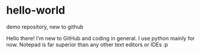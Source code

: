 # hello-world
demo repository, new to github

Hello there! 
I'm new to GitHub and coding in general. 
I use python mainly for now. 
Notepad is far superior than any other text editors or IDEs :p
